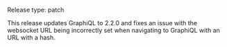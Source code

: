 Release type: patch

This release updates GraphiQL to 2.2.0 and fixes an issue with the websocket URL
being incorrectly set when navigating to GraphiQL with an URL with a hash.
